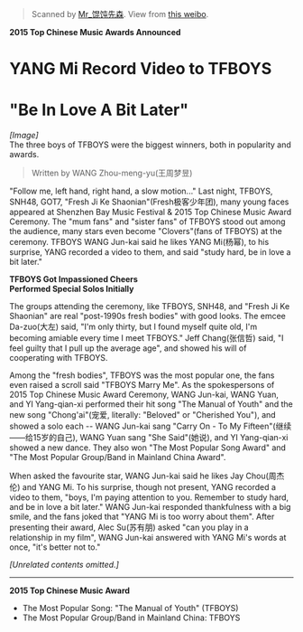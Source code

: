 > Scanned by [Mr_馄饨先森](http://weibo.com/ericluoo). View from [this weibo](http://weibo.com/1914156097/CdeTHwxqH).

**2015 Top Chinese Music Awards Announced**
# YANG Mi Record Video to TFBOYS
# "Be In Love A Bit Later"

*[Image]*  
The three boys of TFBOYS were the biggest winners, both in popularity and awards.

> Written by WANG Zhou-meng-yu(王周梦昱)

"Follow me, left hand, right hand, a slow motion..."
Last night, TFBOYS, SNH48, GOT7, "Fresh Ji Ke Shaonian"(Fresh极客少年团), many young faces appeared at Shenzhen Bay Music Festival & 2015 Top Chinese Music Award Ceremony.
The "mum fans" and "sister fans" of TFBOYS stood out among the audience, many stars even become "Clovers"(fans of TFBOYS) at the ceremony.
TFBOYS WANG Jun-kai said he likes YANG Mi(杨幂), to his surprise, YANG recorded a video to them, and said "study hard, be in love a bit later."

**TFBOYS Got Impassioned Cheers**  
**Performed Special Solos Initially**

The groups attending the ceremony, like TFBOYS, SNH48, and "Fresh Ji Ke Shaonian" are real "post-1990s fresh bodies" with good looks.
The emcee Da-zuo(大左) said, "I'm only thirty, but I found myself quite old, I'm becoming amiable every time I meet TFBOYS."
Jeff Chang(张信哲) said, "I feel guilty that I pull up the average age", and showed his will of cooperating with TFBOYS.

Among the "fresh bodies", TFBOYS was the most popular one, the fans even raised a scroll said "TFBOYS Marry Me".
As the spokespersons of 2015 Top Chinese Music Award Ceremony, WANG Jun-kai, WANG Yuan, and YI Yang-qian-xi performed their hit song "The Manual of Youth" and the new song "Chong'ai"(宠爱, literally: "Beloved" or "Cherished You"), and showed a solo each
-- WANG Jun-kai sang "Carry On - To My Fifteen"(继续——给15岁的自己), WANG Yuan sang "She Said"(她说), and YI Yang-qian-xi showed a new dance.
They also won "The Most Popular Song Award" and "The Most Popular Group/Band in Mainland China Award".

When asked the favourite star, WANG Jun-kai said he likes Jay Chou(周杰伦) and YANG Mi.
To his surprise, though not present, YANG recorded a video to them,
"boys, I'm paying attention to you.
Remember to study hard, and be in love a bit later."
WANG Jun-kai responded thankfulness with a big smile, and the fans joked that "YANG Mi is too worry about them".
After presenting their award, Alec Su(苏有朋) asked "can you play in a relationship in my film", WANG Jun-kai answered with YANG Mi's words at once, "it's better not to."

*[Unrelated contents omitted.]*

---

**2015 Top Chinese Music Award**

- The Most Popular Song: "The Manual of Youth" (TFBOYS)
- The Most Popular Group/Band in Mainland China: TFBOYS
